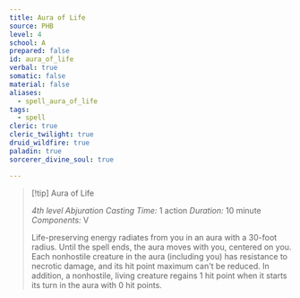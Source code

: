 ```yaml
---
title: Aura of Life
source: PHB
level: 4
school: A
prepared: false
id: aura_of_life
verbal: true
somatic: false
material: false
aliases:
  - spell_aura_of_life
tags:
  - spell
cleric: true
cleric_twilight: true
druid_wildfire: true
paladin: true
sorcerer_divine_soul: true

---
```

>[!tip] Aura of Life
>
> *4th level Abjuration*
> *Casting Time:* 1 action
> *Duration:* 10 minute
> *Components:* V
>
>Life-preserving energy radiates from you in an aura with a 30-foot radius. Until the spell ends, the aura moves with you, centered on you. Each nonhostile creature in the aura (including you) has resistance to necrotic damage, and its hit point maximum can't be reduced. In addition, a nonhostile, living creature regains 1 hit point when it starts its turn in the aura with 0 hit points.
>

